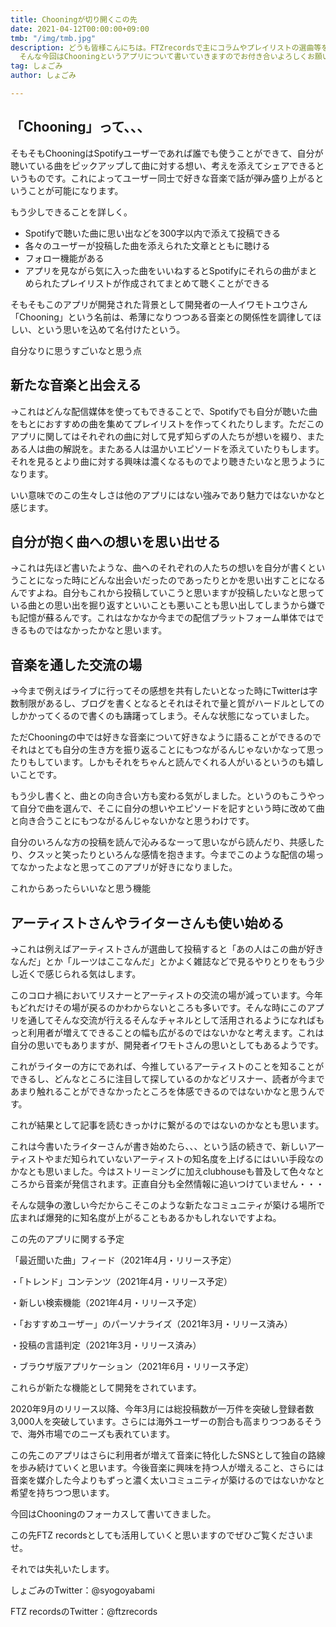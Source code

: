 ```yaml
---
title: Chooningが切り開くこの先
date: 2021-04-12T00:00:00+09:00
tmb: "/img/tmb.jpg"
description: どうも皆様こんにちは。FTZrecordsで主にコラムやプレイリストの選曲等を行なっておりますしょごみと申します。 FTZ recordsとしてnoteへの初投稿になります。
  そんな今回はChooningというアプリについて書いていきますのでお付き合いよろしくお願いいたします。
tag: しょごみ
author: しょごみ

---
```

## 「Chooning」って、、、

そもそもChooningはSpotifyユーザーであれば誰でも使うことができて、自分が聴いている曲をピックアップして曲に対する想い、考えを添えてシェアできるというものです。これによってユーザー同士で好きな音楽で話が弾み盛り上がるということが可能になります。

もう少しできることを詳しく。

- Spotifyで聴いた曲に思い出などを300字以内で添えて投稿できる
- 各々のユーザーが投稿した曲を添えられた文章とともに聴ける
- フォロー機能がある
- アプリを見ながら気に入った曲をいいねするとSpotifyにそれらの曲がまとめられたプレイリストが作成されてまとめて聴くことができる

そもそもこのアプリが開発された背景として開発者の一人イワモトユウさん「Chooning」という名前は、希薄になりつつある音楽との関係性を調律してほしい、という思いを込めて名付けたという。

自分なりに思うすごいなと思う点

## 新たな音楽と出会える

→これはどんな配信媒体を使ってもできることで、Spotifyでも自分が聴いた曲をもとにおすすめの曲を集めてプレイリストを作ってくれたりします。ただこのアプリに関してはそれぞれの曲に対して見ず知らずの人たちが想いを綴り、またある人は曲の解説を。またある人は温かいエピソードを添えていたりもします。それを見るとより曲に対する興味は濃くなるものでより聴きたいなと思うようになります。

いい意味でのこの生々しさは他のアプリにはない強みであり魅力ではないかなと感じます。

## 自分が抱く曲への想いを思い出せる

→これは先ほど書いたような、曲へのそれぞれの人たちの想いを自分が書くということになった時にどんな出会いだったのであったりとかを思い出すことになるんですよね。自分もこれから投稿していこうと思いますが投稿したいなと思っている曲との思い出を掘り返すといいことも悪いことも思い出してしまうから嫌でも記憶が蘇るんです。これはなかなか今までの配信プラットフォーム単体ではできるものではなかったかなと思います。

## 音楽を通した交流の場

→今まで例えばライブに行ってその感想を共有したいとなった時にTwitterは字数制限があるし、ブログを書くとなるとそれはそれで量と質がハードルとしてのしかかってくるので書くのも躊躇ってしまう。そんな状態になっていました。

ただChooningの中では好きな音楽について好きなように語ることができるのでそれはとても自分の生き方を振り返ることにもつながるんじゃないかなって思ったりもしています。しかもそれをちゃんと読んでくれる人がいるというのも嬉しいことです。

もう少し書くと、曲との向き合い方も変わる気がしました。というのもこうやって自分で曲を選んで、そこに自分の想いやエピソードを記すという時に改めて曲と向き合うことにもつながるんじゃないかなと思うわけです。

自分のいろんな方の投稿を読んで沁みるなーって思いながら読んだり、共感したり、クスッと笑ったりといろんな感情を抱きます。今までこのような配信の場ってなかったよなと思ってこのアプリが好きになりました。

これからあったらいいなと思う機能

## アーティストさんやライターさんも使い始める

→これは例えばアーティストさんが選曲して投稿すると「あの人はこの曲が好きなんだ」とか「ルーツはここなんだ」とかよく雑誌などで見るやりとりをもう少し近くで感じられる気はします。

このコロナ禍においてリスナーとアーティストの交流の場が減っています。今年もどれだけその場が戻るのかわからないところも多いです。そんな時にこのアプリを通してそんな交流が行えるそんなチャネルとして活用されるようになればもっと利用者が増えてできることの幅も広がるのではないかなと考えます。これは自分の思いでもありますが、開発者イワモトさんの思いとしてもあるようです。

これがライターの方にであれば、今推しているアーティストのことを知ることができるし、どんなところに注目して探しているのかなどリスナー、読者が今まであまり触れることができなかったところを体感できるのではないかなと思うんです。

これが結果として記事を読むきっかけに繋がるのではないのかなとも思います。

これは今書いたライターさんが書き始めたら、、、という話の続きで、新しいアーティストやまだ知られていないアーティストの知名度を上げるにはいい手段なのかなとも思いました。今はストリーミングに加えclubhouseも普及して色々なところから音楽が発信されます。正直自分も全然情報に追いつけていません・・・

そんな競争の激しい今だからこそこのような新たなコミュニティが築ける場所で広まれば爆発的に知名度が上がることもあるかもしれないですよね。

この先のアプリに関する予定

「最近聞いた曲」フィード（2021年4月・リリース予定）

・「トレンド」コンテンツ（2021年4月・リリース予定）

・新しい検索機能（2021年4月・リリース予定）

・「おすすめユーザー」のパーソナライズ（2021年3月・リリース済み）

・投稿の言語判定（2021年3月・リリース済み）

・ブラウザ版アプリケーション（2021年6月・リリース予定）

これらが新たな機能として開発をされています。

2020年9月のリリース以降、今年3月には総投稿数が一万件を突破し登録者数3,000人を突破しています。さらには海外ユーザーの割合も高まりつつあるそうで、海外市場でのニーズも表れています。

この先このアプリはさらに利用者が増えて音楽に特化したSNSとして独自の路線を歩み続けていくと思います。今後音楽に興味を持つ人が増えること、さらには音楽を媒介した今よりもずっと濃く太いコミュニティが築けるのではないかなと希望を持ちつつ思います。

今回はChooningのフォーカスして書いてきました。

この先FTZ recordsとしても活用していくと思いますのでぜひご覧くださいませ。

それでは失礼いたします。

しょごみのTwitter：@syogoyabami

FTZ recordsのTwitter：@ftzrecords